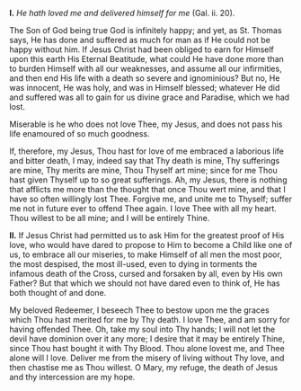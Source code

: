 
**I\.** *He hath loved me and delivered himself for me* (Gal. ii. 20).

The Son of God being true God is infinitely happy; and yet, as St. Thomas says, He has done and suffered as much for man as if He could not be happy without him. If Jesus Christ had been obliged to earn for Himself upon this earth His Eternal Beatitude, what could He have done more than to burden Himself with all our weaknesses, and assume all our infirmities, and then end His life with a death so severe and ignominious? But no, He was innocent, He was holy, and was in Himself blessed; whatever He did and suffered was all to gain for us divine grace and Paradise, which we had lost.

Miserable is he who does not love Thee, my Jesus, and does not pass his life enamoured of so much goodness.

If, therefore, my Jesus, Thou hast for love of me embraced a laborious life and bitter death, I may, indeed say that Thy death is mine, Thy sufferings are mine, Thy merits are mine, Thou Thyself art mine; since for me Thou hast given Thyself up to so great sufferings. Ah, my Jesus, there is nothing that afflicts me more than the thought that once Thou wert mine, and that I have so often willingly lost Thee. Forgive me, and unite me to Thyself; suffer me not in future ever to offend Thee again. I love Thee with all my heart. Thou willest to be all mine; and I will be entirely Thine.

**II\.** If Jesus Christ had permitted us to ask Him for the greatest proof of His love, who would have dared to propose to Him to become a Child like one of us, to embrace all our miseries, to make Himself of all men the most poor, the most despised, the most ill-used, even to dying in torments the infamous death of the Cross, cursed and forsaken by all, even by His own Father? But that which we should not have dared even to think of, He has both thought of and done.

My beloved Redeemer, I beseech Thee to bestow upon me the graces which Thou hast merited for me by Thy death. I love Thee, and am sorry for having offended Thee. Oh, take my soul into Thy hands; I will not let the devil have dominion over it any more; I desire that it may be entirely Thine, since Thou hast bought it with Thy Blood. Thou alone lovest me, and Thee alone will I love. Deliver me from the misery of living without Thy love, and then chastise me as Thou willest. O Mary, my refuge, the death of Jesus and thy intercession are my hope.

